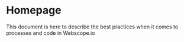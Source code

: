 # Homepage

This document is here to describe the best practices when it comes to processes and code in Webscope.io

